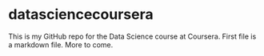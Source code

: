 datasciencecoursera
===================
This is my GitHub repo for the Data Science course at Coursera.
First file is a markdown file.
More to come.
